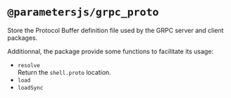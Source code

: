 
# `@parametersjs/grpc_proto`

Store the Protocol Buffer definition file used by the GRPC server and client packages.

Additionnal, the package provide some functions to facilitate its usage:

* `resolve`   
  Return the `shell.proto` location.
* `load`   
* `loadSync`   
